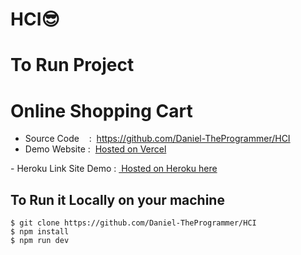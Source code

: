 # HCI😎
# To Run Project
# Online Shopping Cart
 - Source Code    :  https://github.com/Daniel-TheProgrammer/HCI
 - Demo Website :  <a href="https://online-shoping-cart-site-mtvgoj1ue-daniel-theprogrammer.vercel.app/"> Hosted on Vercel </a>
 <p>
 - Heroku Link Site Demo : <a href="https://online-shopping-ca.herokuapp.com/"> Hosted on Heroku here </a>
 </p>


## To Run it Locally on your machine
```
$ git clone https://github.com/Daniel-TheProgrammer/HCI
$ npm install
$ npm run dev
```
